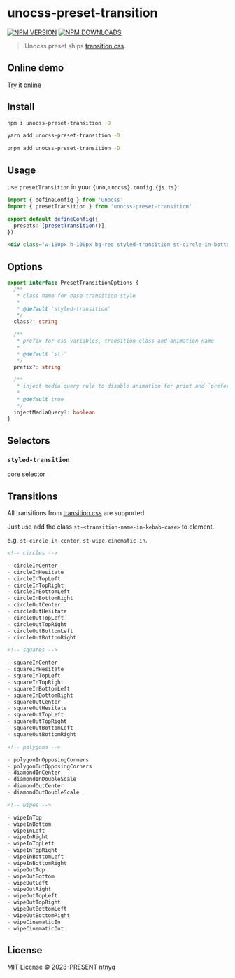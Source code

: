 # unocss-preset-transition

[![NPM VERSION](https://img.shields.io/npm/v/unocss-preset-transition.svg)](https://www.npmjs.com/package/unocss-preset-transition)
[![NPM DOWNLOADS](https://img.shields.io/npm/dy/unocss-preset-transition.svg)](https://www.npmjs.com/package/unocss-preset-transition)

> Unocss preset ships [transition.css](https://github.com/argyleink/transition.css).

## Online demo

[Try it online](https://unocss.dev/play/#html=DwWwhglgdgBAxgGzAZ2QXgEQAsC0y4BOApkbAGYJEAeMAVgK7IAuEZAnjnKU0QTBDxDJO3XhgB8AKBgxgAEwgA3eElSYA7jgBMABh0AHGrl0GaAIwDmOYnJjM2lOTiYEwUZAIgB7WM04QCRCIcaBwzLyYmLxAcSjImCWAAegVFKWTwaHEgA&config=JYWwDg9gTgLgBAbwFBzgEwKYDNgDsMDCEuOA5gDQpxhQYDOGMAqrhJQL5xZQQhwDkAV1YBjOnX5JQkWImq0GMACpQAhrjrAYwYnE7deA4RDF0AtDXqMzMNRq07ckpBgAeM%2BJiyrBAG0-YeITEZAAUyKiWinQAXHAA2lSRCowsEKEAlJSoyVbKdpraxJnZcAC6HBlIQA&css=PQKgBA6gTglgLgUzAYwK4Gc4HsC2YDCAyoWABYJQIA0YAhgHYAmYcUD6AZllDhWOqgAOg7nAB0YAGLcwCAB60cggDYIAXGBDAAUKDBi0mXGADe2sGC704AWgDuCGAHNScDQFYADJ4Dc5sAACtMLKAJ5gggCMLPK2ABR2pPBIcsoAlH4WAEa0yADWTlBYqEw2yFjK3Bpw5LxxAOTllVDoYpSMYgAs3vUZ2gC%2BmsBAA&options=N4XyA)

## Install

```bash
npm i unocss-preset-transition -D
```

```bash
yarn add unocss-preset-transition -D
```

```bash
pnpm add unocss-preset-transition -D
```

## Usage

use `presetTransition` in your `{uno,unocss}.config.{js,ts}`:

```ts
import { defineConfig } from 'unocss'
import { presetTransition } from 'unocss-preset-transition'

export default defineConfig({
  presets: [presetTransition()],
})
```

```html
<div class="w-100px h-100px bg-red styled-transition st-circle-in-bottom-left"></div>
```

## Options

```ts
export interface PresetTransitionOptions {
  /**
   * class name for base transition style
   *
   * @default 'styled-transition'
   */
  class?: string

  /**
   * prefix for css variables, transition class and animation name
   *
   * @default 'st-'
   */
  prefix?: string

  /**
   * inject media query rule to disable animation for print and `prefers-reduced-motion`
   *
   * @default true
   */
  injectMediaQuery?: boolean
}
```

## Selectors

### `styled-transition`

core selector

## Transitions

All transitions from [transition.css](https://github.com/argyleink/transition.css) are supported.

Just use add the class `st-<transition-name-in-kebab-case>` to element.

e.g. `st-circle-in-center`, `st-wipe-cinematic-in`.

```md
<!-- circles -->

- circleInCenter
- circleInHesitate
- circleInTopLeft
- circleInTopRight
- circleInBottomLeft
- circleInBottomRight
- circleOutCenter
- circleOutHesitate
- circleOutTopLeft
- circleOutTopRight
- circleOutBottomLeft
- circleOutBottomRight

<!-- squares -->

- squareInCenter
- squareInHesitate
- squareInTopLeft
- squareInTopRight
- squareInBottomLeft
- squareInBottomRight
- squareOutCenter
- squareOutHesitate
- squareOutTopLeft
- squareOutTopRight
- squareOutBottomLeft
- squareOutBottomRight

<!-- polygons -->

- polygonInOpposingCorners
- polygonOutOpposingCorners
- diamondInCenter
- diamondInDoubleScale
- diamondOutCenter
- diamondOutDoubleScale

<!-- wipes -->

- wipeInTop
- wipeInBottom
- wipeInLeft
- wipeInRight
- wipeInTopLeft
- wipeInTopRight
- wipeInBottomLeft
- wipeInBottomRight
- wipeOutTop
- wipeOutBottom
- wipeOutLeft
- wipeOutRight
- wipeOutTopLeft
- wipeOutTopRight
- wipeOutBottomLeft
- wipeOutBottomRight
- wipeCinematicIn
- wipeCinematicOut
```

## License

[MIT](./LICENSE) License © 2023-PRESENT [ntnyq](https://github.com/ntnyq)
